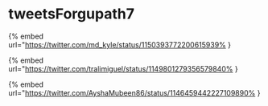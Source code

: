 # tweetsForgupath7

{% embed url="https://twitter.com/md_kyle/status/1150393772200615939% }

{% embed url="https://twitter.com/tralimiguel/status/1149801279356579840% }

{% embed url="https://twitter.com/AyshaMubeen86/status/1146459442227109890% }

